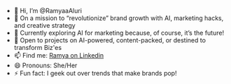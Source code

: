 - 👋 Hi, I’m @RamyaaAluri
- 👀 On a mission to “revolutionize” brand growth with AI, marketing hacks, and creative strategy
- 🌱 Currently exploring AI for marketing because, of course, it’s the future!
- 💞️ Open to projects on AI-powered, content-packed, or destined to transform Biz'es
- 📫 Find me: [Ramya on Linkedin](https://www.linkedin.com/in/ramya-aluri/)
- 😄 Pronouns: She/Her
- ⚡ Fun fact: I geek out over trends that make brands pop!


<!---
RamyaaAluri/RamyaaAluri is a ✨ special ✨ repository because its `README.md` (this file) appears on your GitHub profile.
You can click the Preview link to take a look at your changes.
--->
